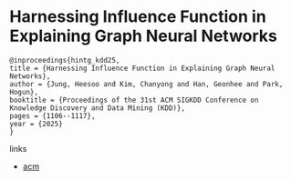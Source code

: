 # Harnessing Influence Function in Explaining Graph Neural Networks

```
@inproceedings{hintg_kdd25,
title = {Harnessing Influence Function in Explaining Graph Neural Networks},
author = {Jung, Heesoo and Kim, Chanyong and Han, Geonhee and Park, Hogun},
booktitle = {Proceedings of the 31st ACM SIGKDD Conference on Knowledge Discovery and Data Mining (KDD)},
pages = {1106--1117},
year = {2025}
}
```

links
- [acm](https://dl.acm.org/doi/10.1145/3711896.3736995)
